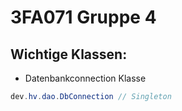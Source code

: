 # 3FA071 Gruppe 4

## Wichtige Klassen:

- Datenbankconnection Klasse

```java
dev.hv.dao.DbConnection // Singleton
```